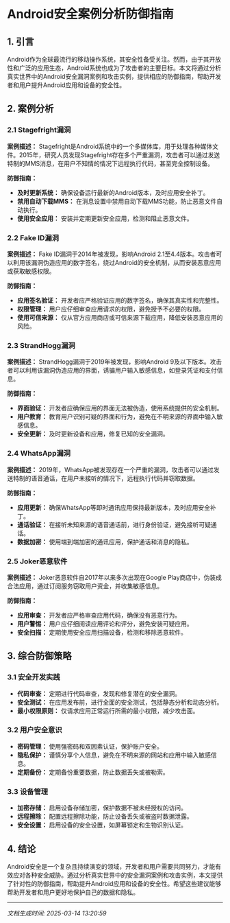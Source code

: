 # Android安全案例分析防御指南

## 1. 引言

Android作为全球最流行的移动操作系统，其安全性备受关注。然而，由于其开放性和广泛的应用生态，Android系统也成为了攻击者的主要目标。本文将通过分析真实世界中的Android安全漏洞案例和攻击实例，提供相应的防御指南，帮助开发者和用户提升Android应用和设备的安全性。

## 2. 案例分析

### 2.1 Stagefright漏洞

**案例描述：**
Stagefright是Android系统中的一个多媒体库，用于处理各种媒体文件。2015年，研究人员发现Stagefright存在多个严重漏洞，攻击者可以通过发送特制的MMS消息，在用户不知情的情况下远程执行代码，甚至完全控制设备。

**防御指南：**
- **及时更新系统：** 确保设备运行最新的Android版本，及时应用安全补丁。
- **禁用自动下载MMS：** 在消息设置中禁用自动下载MMS功能，防止恶意文件自动执行。
- **使用安全应用：** 安装并定期更新安全应用，检测和阻止恶意文件。

### 2.2 Fake ID漏洞

**案例描述：**
Fake ID漏洞于2014年被发现，影响Android 2.1至4.4版本。攻击者可以利用该漏洞伪造应用的数字签名，绕过Android的安全机制，从而安装恶意应用或获取敏感权限。

**防御指南：**
- **应用签名验证：** 开发者应严格验证应用的数字签名，确保其真实性和完整性。
- **权限管理：** 用户应仔细审查应用请求的权限，避免授予不必要的权限。
- **使用可信来源：** 仅从官方应用商店或可信来源下载应用，降低安装恶意应用的风险。

### 2.3 StrandHogg漏洞

**案例描述：**
StrandHogg漏洞于2019年被发现，影响Android 9及以下版本。攻击者可以利用该漏洞伪造应用的界面，诱骗用户输入敏感信息，如登录凭证和支付信息。

**防御指南：**
- **界面验证：** 开发者应确保应用的界面无法被伪造，使用系统提供的安全机制。
- **用户教育：** 教育用户识别可疑的界面和行为，避免在不明来源的界面中输入敏感信息。
- **安全更新：** 及时更新设备和应用，修复已知的安全漏洞。

### 2.4 WhatsApp漏洞

**案例描述：**
2019年，WhatsApp被发现存在一个严重的漏洞，攻击者可以通过发送特制的语音通话，在用户未接听的情况下，远程执行代码并窃取数据。

**防御指南：**
- **应用更新：** 确保WhatsApp等即时通讯应用保持最新版本，及时应用安全补丁。
- **通话验证：** 在接听未知来源的语音通话前，进行身份验证，避免接听可疑通话。
- **数据加密：** 使用端到端加密的通讯应用，保护通话和消息的隐私。

### 2.5 Joker恶意软件

**案例描述：**
Joker恶意软件自2017年以来多次出现在Google Play商店中，伪装成合法应用，通过订阅服务窃取用户资金，并收集敏感信息。

**防御指南：**
- **应用审查：** 开发者应严格审查应用代码，确保没有恶意行为。
- **用户警惕：** 用户应仔细阅读应用评论和评分，避免安装可疑应用。
- **安全扫描：** 定期使用安全应用扫描设备，检测和移除恶意软件。

## 3. 综合防御策略

### 3.1 安全开发实践

- **代码审查：** 定期进行代码审查，发现和修复潜在的安全漏洞。
- **安全测试：** 在应用发布前，进行全面的安全测试，包括静态分析和动态分析。
- **最小权限原则：** 仅请求应用正常运行所需的最小权限，减少攻击面。

### 3.2 用户安全意识

- **密码管理：** 使用强密码和双因素认证，保护账户安全。
- **隐私保护：** 谨慎分享个人信息，避免在不明来源的网站和应用中输入敏感信息。
- **定期备份：** 定期备份重要数据，防止数据丢失或被勒索。

### 3.3 设备管理

- **加密存储：** 启用设备存储加密，保护数据不被未经授权的访问。
- **远程擦除：** 配置远程擦除功能，防止设备丢失或被盗时数据泄露。
- **安全设置：** 启用设备的安全设置，如屏幕锁定和生物识别认证。

## 4. 结论

Android安全是一个复杂且持续演变的领域，开发者和用户需要共同努力，才能有效应对各种安全威胁。通过分析真实世界中的安全漏洞案例和攻击实例，本文提供了针对性的防御指南，帮助提升Android应用和设备的安全性。希望这些建议能够帮助开发者和用户更好地保护自己的数据和隐私。

---

*文档生成时间: 2025-03-14 13:20:59*
